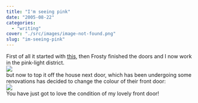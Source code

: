 ```yaml
---
title: "I'm seeing pink"
date: "2005-08-22"
categories: 
  - "writing"
cover: "./src/images/image-not-found.png"
slug: "im-seeing-pink"
---
```


First of all it started with [this](http://www.shibbyonline.co.uk/blog/2005/08/02/who-would-work-in-an-office-like-this/), then Frosty finished the doors and I now work in the pink-light district.  
[![](/images/36478374_bb359c6551_m.jpg)](http://www.flickr.com/photos/funkylarma/36478374/ "Oscar Office")  
but now to top it off the house next door, which has been undergoing some renovations has decided to change the colour of their front door:  
[![](/images/36478375_fa34959316_m.jpg)](http://www.flickr.com/photos/funkylarma/36478375/ "Ouch")  
You have just got to love the condition of my lovely front door!
